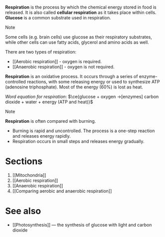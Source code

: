 **Respiration** is the process by which the chemical energy stored in food is released. It is also called **cellular respiration** as it takes place within cells. **Glucose** is a common <span class="hi-blue">substrate</span> used in respiration.

> [!note]
> Some cells (e.g. brain cells) use glucose as their respiratory substrates, while other cells can use fatty acids, glycerol and amino acids as well.

There are two types of respiration:
- [[Aerobic respiration]] - oxygen is required.
- [[Anaerobic respiration]] - oxygen is not required.

**Respiration** is an oxidative process. It occurs through a series of enzyme-controlled reactions, with some releasing energy or used to synthesize ATP (adenosine triphosphate). Most of the energy (60%) is lost as heat.

*Word equation for respiration*:
$\ce{glucose + oxygen ->[enzymes] carbon dioxide + water + energy (ATP and heat)}$

> [!note]
> **Respiration** is often compared with burning.
> - Burning is rapid and uncontrolled. The process is a one-step reaction and releases energy rapidly.
> - Respiration occurs in small steps and releases energy gradually.

# Sections
1. [[Mitochondria]]
2. [[Aerobic respiration]]
3. [[Anaerobic respiration]]
4. [[Comparing aerobic and anaerobic respiration]]

# See also
- [[Photosynthesis]] — the synthesis of glucose with light and carbon dioxide
